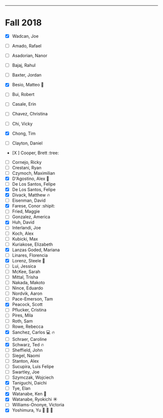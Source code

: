  ------------
 
 # Fall 2018
 
 - [x] Wadcan, Joe
 
 - [ ] Amado, Rafael
 - [ ] Asadorian, Nanor
 - [ ] Bajaj, Rahul
 - [ ] Baxter, Jordan
 - [x] Besio, Matteo :see_no_evil:
 - [ ] Bui, Robert
 - [ ] Casale, Erin
 - [ ] Chavez, Christina
 - [ ] Chi, Vicky
 - [x] Chong, Tim
 - [ ] Clayton, Daniel
 - [X ] Cooper, Brett :tree:
 - [ ] Cornejo, Ricky
- [ ] Crestani, Ryan
- [ ] Czymoch, Maximilian
- [X] D'Agostino, Alex :pineapple:
- [ ] De Los Santos, Felipe
- [X] De Los Santos, Felipe
- [X] Divack, Matthew :fire:
- [ ] Eisenman, David
- [X] Farese, Conor :shipit:
 - [ ] Fried, Maggie
 - [ ] Gonzalez, America
 - [X] Huh, David
 - [ ] Interlandi, Joe
 - [ ] Koch, Alex
 - [ ] Kubicki, Max
 - [ ] Kuriakose, Elizabeth
 - [X] Lanzas Goded, Mariana
 - [ ] Linares, Florencia
 - [X] Lorenz, Steele :frog:
 - [ ] Lui, Jessica
 - [ ] McKee, Sarah
 - [ ] Mittal, Trisha
 - [ ] Nakada, Makoto
 - [ ] Nince, Eduardo
 - [ ] Nordvik, Aaron
 - [ ] Pace-Emerson, Tam
 - [X] Peacock, Scott
 - [ ] Pflucker, Cristina
 - [ ] Pires, Mila
 - [ ] Roth, Sam
 - [ ] Rowe, Rebecca
 - [X] Sanchez, Carlos :computer: :fire:
 - [ ] Schraer, Caroline
 - [X] Schwarz, Ted :fire:
 - [ ] Sheffield, John
 - [ ] Siegel, Naomi
 - [ ] Stanton, Alex
 - [ ] Sucupira, Luis Felipe
 - [ ] Swartley, Joe
 - [ ] Szymczak, Wojciech
 - [X] Taniguchi, Daichi
 - [ ] Tye, Elan
 - [X] Watanabe, Ken  :jack_o_lantern:
 - [X] Watanabe, Ryokichi :sunny:
 - [ ] Williams-Ononye, Victoria
 - [X] Yoshimura, Yu :rocket: :rocket: :rocket:
